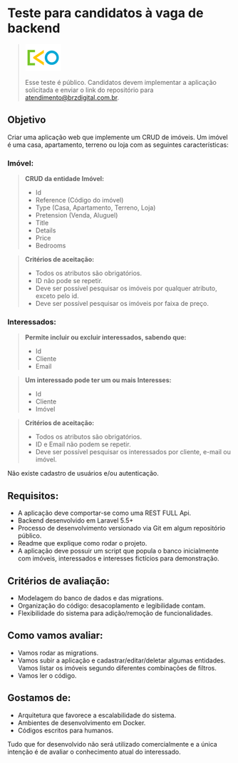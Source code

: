 # Teste para candidatos à vaga de backend

> <img src="https://raw.githubusercontent.com/brz-digital/backend-test/develop/brz.png" width="80" height="60" />
>
> Esse teste é público. Candidatos devem implementar a aplicação solicitada e enviar o link do repositório para atendimento@brzdigital.com.br.

## Objetivo
Criar uma aplicação web que implemente um CRUD de imóveis. Um imóvel é uma casa, apartamento, terreno ou loja com as seguintes características:

### Imóvel:
> **CRUD da entidade Imóvel:**
> - Id
> - Reference (Código do imóvel)
> - Type (Casa, Apartamento, Terreno, Loja)
> - Pretension (Venda, Aluguel)
> - Title
> - Details
> - Price
> - Bedrooms

> **Critérios de aceitação:**
> - Todos os atributos são obrigatórios.
> - ID não pode se repetir.
> - Deve ser possível pesquisar os imóveis por qualquer atributo, exceto pelo id.
> - Deve ser possível pesquisar os imóveis por faixa de preço.

### Interessados:
> **Permite incluir ou excluir interessados, sabendo que:**
> - Id
> - Cliente
> - Email

> **Um interessado pode ter um ou mais Interesses:**
> - Id
> - Cliente
> - Imóvel

> **Critérios de aceitação:**
> - Todos os atributos são obrigatórios.
> - ID e Email não podem se repetir.
> - Deve ser possível pesquisar os interessados por cliente, e-mail ou imóvel.

Não existe cadastro de usuários e/ou autenticação.

## Requisitos:
- A aplicação deve comportar-se como uma REST FULL Api.
- Backend desenvolvido em Laravel 5.5+
- Processo de desenvolvimento versionado via Git em algum repositório público.
- Readme que explique como rodar o projeto.
- A aplicação deve possuir um script que popula o banco inicialmente com imóveis, interessados e interesses fictícios para demonstração.

## Critérios de avaliação:
- Modelagem do banco de dados e das migrations.
- Organização do código: desacoplamento e legibilidade contam.
- Flexibilidade do sistema para adição/remoção de funcionalidades.

## Como vamos avaliar:
- Vamos rodar as migrations.
- Vamos subir a aplicação e cadastrar/editar/deletar algumas entidades. Vamos listar os imóveis segundo diferentes combinações de filtros.
- Vamos ler o código.

## Gostamos de:
- Arquitetura que favorece a escalabilidade do sistema.
- Ambientes de desenvolvimento em Docker.
- Códigos escritos para humanos.

Tudo que for desenvolvido não será utilizado comercialmente e a única intenção é de avaliar o conhecimento atual do interessado.